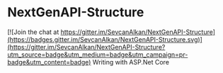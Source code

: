 # NextGenAPI-Structure

[![Join the chat at https://gitter.im/SevcanAlkan/NextGenAPI-Structure](https://badges.gitter.im/SevcanAlkan/NextGenAPI-Structure.svg)](https://gitter.im/SevcanAlkan/NextGenAPI-Structure?utm_source=badge&utm_medium=badge&utm_campaign=pr-badge&utm_content=badge)
Writing with ASP.Net Core
